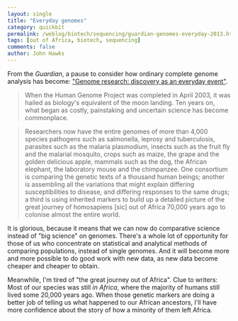 ```yaml
---
layout: single 
title: "Everyday genomes" 
category: quickbit
permalink: /weblog/biotech/sequencing/guardian-genomes-everyday-2013.html
tags: [out of Africa, biotech, sequencing] 
comments: false 
author: John Hawks 
---
```


From the <em>Guardian</em>, a pause to consider how ordinary complete genome analysis has become: <a href="http://www.guardian.co.uk/science/2013/mar/29/genome-research-adventure">"Genome research: discovery as an everyday event"</a>.

<blockquote>When the Human Genome Project was completed in April 2003, it was hailed as biology's equivalent of the moon landing. Ten years on, what began as costly, painstaking and uncertain science has become commonplace.</blockquote>

<blockquote>Researchers now have the entire genomes of more than 4,000 species  pathogens such as salmonella, leprosy and tuberculosis, parasites such as the malaria plasmodium, insects such as the fruit fly and the malarial mosquito, crops such as maize, the grape and the golden delicious apple, mammals such as the dog, the African elephant, the laboratory mouse and the chimpanzee. One consortium is comparing the genetic texts of a thousand human beings; another is assembling all the variations that might explain differing susceptibilities to disease, and differing responses to the same drugs; a third is using inherited markers to build up a detailed picture of the great journey of homosapiens [sic] out of Africa 70,000 years ago to colonise almost the entire world.</blockquote>

It is glorious, because it means that we can now do comparative science instead of "big science" on genomes. There's a whole lot of opportunity for those of us who concentrate on statistical and analytical methods of comparing populations, instead of single genomes. And it will become more and more possible to do good work with new data, as new data become cheaper and cheaper to obtain. 

Meanwhile, I'm tired of "the great journey out of Africa". Clue to writers: Most of our species was still <em>in Africa</em>, where the majority of humans still lived some 20,000 years ago. When those genetic markers are doing a better job of telling us what happened to our African ancestors, I'll have more confidence about the story of how a minority of them left Africa. 



